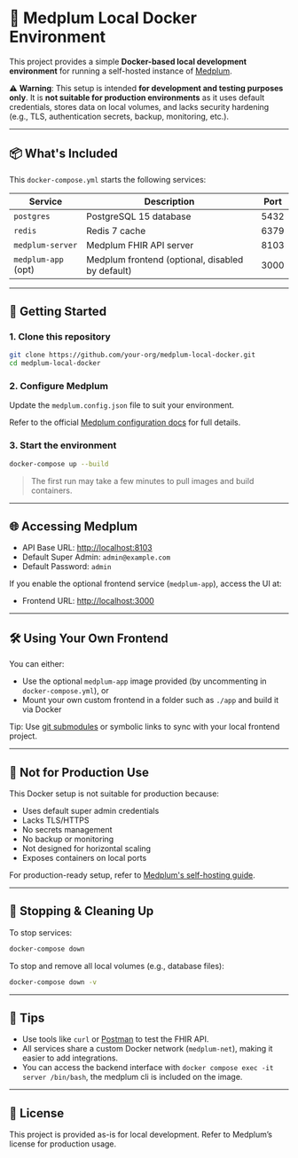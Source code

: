# 🧪 Medplum Local Docker Environment

This project provides a simple **Docker-based local development environment** for running a self-hosted instance of [Medplum](https://www.medplum.com/).

⚠️ **Warning**: This setup is intended **for development and testing purposes only**. It is **not suitable for production environments** as it uses default credentials, stores data on local volumes, and lacks security hardening (e.g., TLS, authentication secrets, backup, monitoring, etc.).

---

## 📦 What's Included

This `docker-compose.yml` starts the following services:

| Service             | Description                                      | Port   |
|---------------------|--------------------------------------------------|--------|
| `postgres`          | PostgreSQL 15 database                           | 5432   |
| `redis`             | Redis 7 cache                                    | 6379   |
| `medplum-server`    | Medplum FHIR API server                          | 8103   |
| `medplum-app` (opt) | Medplum frontend (optional, disabled by default) | 3000   |

---

## 🚀 Getting Started

### 1. Clone this repository

```bash
git clone https://github.com/your-org/medplum-local-docker.git
cd medplum-local-docker
```

### 2. Configure Medplum

Update the `medplum.config.json` file to suit your environment.

Refer to the official [Medplum configuration docs](https://www.medplum.com/docs/self-hosting/config-settings) for full details.

### 3. Start the environment

```bash
docker-compose up --build
```

> The first run may take a few minutes to pull images and build containers.

---

## 🌐 Accessing Medplum

- API Base URL: [http://localhost:8103](http://localhost:8103)
- Default Super Admin: `admin@example.com`
- Default Password: `admin`

If you enable the optional frontend service (`medplum-app`), access the UI at:

- Frontend URL: [http://localhost:3000](http://localhost:3000)

---

## 🛠️ Using Your Own Frontend

You can either:

- Use the optional `medplum-app` image provided (by uncommenting in `docker-compose.yml`), or
- Mount your own custom frontend in a folder such as `./app` and build it via Docker

Tip: Use [git submodules](https://git-scm.com/book/en/v2/Git-Tools-Submodules) or symbolic links to sync with your local frontend project.

---

## 🛑 Not for Production Use

This Docker setup is not suitable for production because:

- Uses default super admin credentials
- Lacks TLS/HTTPS
- No secrets management
- No backup or monitoring
- Not designed for horizontal scaling
- Exposes containers on local ports

For production-ready setup, refer to [Medplum's self-hosting guide](https://www.medplum.com/docs/self-hosting/overview).

---

## 🧼 Stopping & Cleaning Up

To stop services:

```bash
docker-compose down
```

To stop and remove all local volumes (e.g., database files):

```bash
docker-compose down -v
```

---

## 🧪 Tips

- Use tools like `curl` or [Postman](https://www.postman.com/) to test the FHIR API.
- All services share a custom Docker network (`medplum-net`), making it easier to add integrations.
- You can access the backend interface with `docker compose exec -it server /bin/bash`, the medplum cli is included on the image.

---

## 📄 License

This project is provided as-is for local development. Refer to Medplum’s license for production usage.
